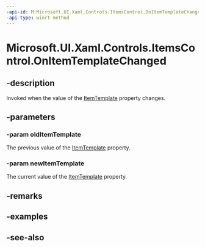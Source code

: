 ```yaml
---
-api-id: M:Microsoft.UI.Xaml.Controls.ItemsControl.OnItemTemplateChanged(Microsoft.UI.Xaml.DataTemplate,Microsoft.UI.Xaml.DataTemplate)
-api-type: winrt method
---
```


<!-- Method syntax
virtual protected void OnItemTemplateChanged(Windows.UI.Xaml.DataTemplate oldItemTemplate, Windows.UI.Xaml.DataTemplate newItemTemplate)
-->

# Microsoft.UI.Xaml.Controls.ItemsControl.OnItemTemplateChanged

## -description
Invoked when the value of the [ItemTemplate](itemscontrol_itemtemplate.md) property changes.

## -parameters
### -param oldItemTemplate
The previous value of the [ItemTemplate](itemscontrol_itemtemplate.md) property.

### -param newItemTemplate
The current value of the [ItemTemplate](itemscontrol_itemtemplate.md) property.

## -remarks

## -examples

## -see-also
